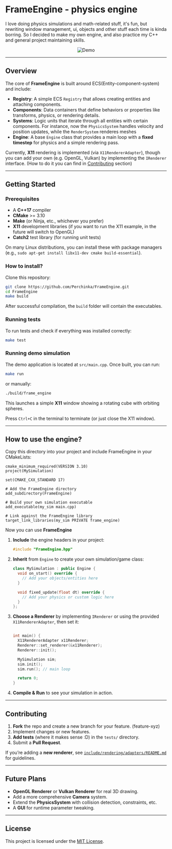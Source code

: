 # FrameEngine - physics engine  

I love doing physics simulations and math-related stuff, it's fun, but rewriting window management, ui, objects and other stuff each time is kinda borring. So I decided to make my own engine, and also practice my C++ and general project maintaining skills. 
<div align="center">
<img src="https://github.com/user-attachments/assets/ccf7c572-5bd8-4c58-899f-363636e1946a" alt="Demo">
</div>

---

## Overview

The core of **FrameEngine** is built around ECS(Entity-component-system) and include:
- **Registry**: A simple ECS `Registry` that allows creating entities and attaching components.
- **Components**: Data containers that define behaviors or properties like transforms, physics, or rendering details.
- **Systems**: Logic units that iterate through all entities with certain components. For instance, now the `PhysicsSystem` handles velocity and position updates, while the `RenderSystem` renderes meshes
- **Engine**: A base `Engine` class that provides a main loop with a **fixed timestep** for physics and a simple rendering pass.

Currently, **X11** rendering is implemented (via `X11RendererAdapter`), though you can add your own (e.g. OpenGL, Vulkan) by implementing the `IRenderer` interface. (How to do it you can find in [Contributing](#Contributing) section)

---

## Getting Started

### Prerequisites

- A **C++17** compiler
- **CMake** >= 3.10
- **Make** (or Ninja, etc., whichever you prefer)
- **X11** development libraries (if you want to run the X11 example, in the future will switch to OpenGL)
- **Catch2** test library (for running unit tests)

On many Linux distributions, you can install these with package managers (e.g., `sudo apt-get install libx11-dev cmake build-essential`).

### How to install?

Clone this repository:

```bash
git clone https://github.com/Perchinka/FrameEngine.git
cd FrameEngine
make build
```
After successful compilation, the `build` folder will contain the executables.

### Running tests

To run tests and check if everything was installed correctly:
```bash
make test
```

### Running demo simulation

The demo application is located at `src/main.cpp`. Once built, you can run:
```bash
make run
```
or manually:
```bash
./build/frame_engine
```

This launches a simple **X11** window showing a rotating cube with orbiting spheres.  

Press `Ctrl+C` in the terminal to terminate (or just close the X11 window).

---

## How to use the engine?

Copy this directory into your project and include FrameEngine in your CMakeLists:
```
cmake_minimum_required(VERSION 3.10)
project(MySimulation)

set(CMAKE_CXX_STANDARD 17)

# Add the FrameEngine directory
add_subdirectory(FrameEngine)

# Build your own simulation executable
add_executable(my_sim main.cpp)

# Link against the FrameEngine library
target_link_libraries(my_sim PRIVATE frame_engine)

```

Now you can use **FrameEngine**

1. **Include** the engine headers in your project:
   ```cpp
   #include "FrameEngine.hpp"
   ```

2. **Inherit** from `Engine` to create your own simulation/game class:
   ```cpp
   class MySimulation : public Engine {
     void on_start() override {
       // Add your objects/entities here
     }

     void fixed_update(float dt) override {
       // Add your physics or custom logic here
     }
   };
   ```

3. **Choose a Renderer** by implementing `IRenderer` or using the provided `X11RendererAdapter`, then set it:
   ```cpp

   int main() {
     X11RendererAdapter x11Renderer;
     Renderer::set_renderer(&x11Renderer);
     Renderer::init();

     MySimulation sim;
     sim.init();
     sim.run(); // main loop

     return 0;
   }
   ```

4. **Compile & Run** to see your simulation in action.

---

## Contributing

1. **Fork** the repo and create a new branch for your feature. (feature-xyz)
2. Implement changes or new features.
3. **Add tests** (where it makes sense :D) in the `tests/` directory.
4. Submit a **Pull Request**.

If you’re adding a **new renderer**, see [`include/rendering/adapters/README.md`](./include/rendering/adapters/README.md) for guidelines.

---

## Future Plans

- **OpenGL Renderer** or **Vulkan Renderer** for real 3D drawing.
- Add a more comprehensive **Camera** system.
- Extend the **PhysicsSystem** with collision detection, constraints, etc.
- A **GUI** for runtime parameter tweaking.

---

## License

This project is licensed under the [MIT License](LICENSE). 
